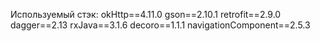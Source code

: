 Используемый стэк:
okHttp==4.11.0
gson==2.10.1
retrofit==2.9.0
dagger==2.13
rxJava==3.1.6
decoro==1.1.1
navigationComponent==2.5.3
